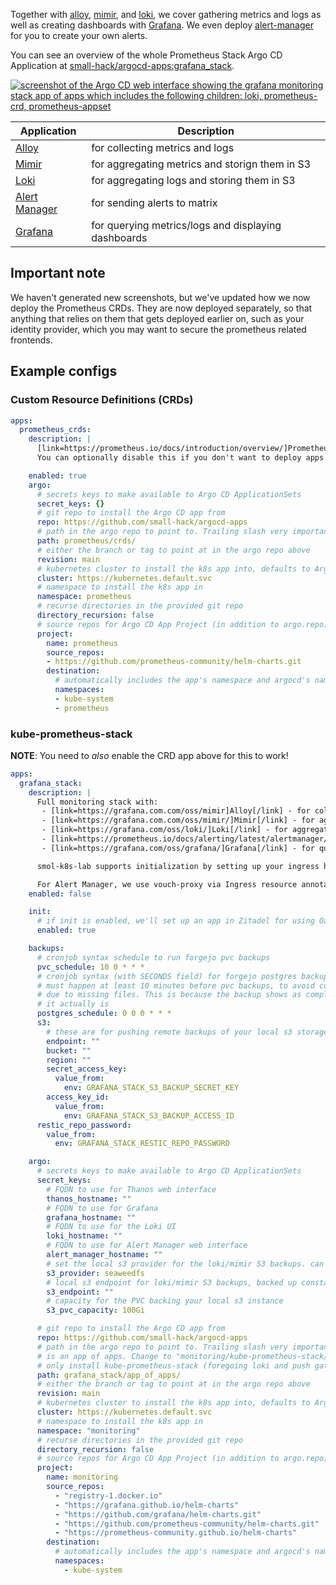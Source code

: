 Together with [alloy](https://grafana.com/oss/alloy/), [mimir](https://grafana.com/oss/mimir/), and [loki](https://grafana.com/oss/loki/), we cover gathering metrics and logs as well as creating dashboards with [Grafana](https://grafana.com/). We even deploy [alert-manager](https://prometheus.io/docs/alerting/latest/alertmanager/) for you to create your own alerts.

You can see an overview of the whole Prometheus Stack Argo CD Application at [small-hack/argocd-apps:grafana_stack](https://github.com/small-hack/argocd-apps/tree/main/grafana_stack).

<a href="../../assets/images/screenshots/grafana_stack.png">
<img src="../../assets/images/screenshots/grafana_stack.png" alt="screenshot of the Argo CD web interface showing the grafana monitoring stack app of apps which includes the following children: loki, prometheus-crd, prometheus-appset">
</a>

| Application                                                               | Description                                         |
|---------------------------------------------------------------------------|-----------------------------------------------------|
| [Alloy](https://grafana.com.com/oss/mimir)                                | for collecting metrics and logs                     |
| [Mimir](https://grafana.com.com/oss/mimir/)                               | for aggregating metrics and storign them in S3      |
| [Loki](https://grafana.com/oss/loki/)                                     | for aggregating logs and storing them in S3         |
| [Alert Manager](https://prometheus.io/docs/alerting/latest/alertmanager/) | for sending alerts to matrix                        |
| [Grafana](https://grafana.com/oss/grafana/)                               | for querying metrics/logs and displaying dashboards |

## Important note

We haven't generated new screenshots, but we've updated how we now deploy the Prometheus CRDs. They are now deployed separately, so that anything that relies on them that gets deployed earlier on, such as your identity provider, which you may want to secure the prometheus related frontends.

## Example configs

### Custom Resource Definitions (CRDs)

```yaml
apps:
  prometheus_crds:
    description: |
      [link=https://prometheus.io/docs/introduction/overview/]Prometheus[/link] CRDs to start with.
      You can optionally disable this if you don't want to deploy apps with metrics.

    enabled: true
    argo:
      # secrets keys to make available to Argo CD ApplicationSets
      secret_keys: {}
      # git repo to install the Argo CD app from
      repo: https://github.com/small-hack/argocd-apps
      # path in the argo repo to point to. Trailing slash very important!
      path: prometheus/crds/
      # either the branch or tag to point at in the argo repo above
      revision: main
      # kubernetes cluster to install the k8s app into, defaults to Argo CD default
      cluster: https://kubernetes.default.svc
      # namespace to install the k8s app in
      namespace: prometheus
      # recurse directories in the provided git repo
      directory_recursion: false
      # source repos for Argo CD App Project (in addition to argo.repo)
      project:
        name: prometheus
        source_repos:
        - https://github.com/prometheus-community/helm-charts.git
        destination:
          # automatically includes the app's namespace and argocd's namespace
          namespaces:
          - kube-system
          - prometheus
```

### kube-prometheus-stack

**NOTE**: You need to *also* enable the CRD app above for this to work!

```yaml
apps:
  grafana_stack:
    description: |
      Full monitoring stack with:
       - [link=https://grafana.com.com/oss/mimir]Alloy[/link] - for collecting metrics and logs
       - [link=https://grafana.com.com/oss/mimir/]Mimir[/link] - for aggregating metrics and storign them in S3
       - [link=https://grafana.com/oss/loki/]Loki[/link] - for aggregating logs and storing them in S3
       - [link=https://prometheus.io/docs/alerting/latest/alertmanager/]Alert Manager[/link] - for sending alerts to matrix
       - [link=https://grafana.com/oss/grafana/]Grafana[/link] - for querying metrics/logs and displaying dashboards

      smol-k8s-lab supports initialization by setting up your ingress hostnames. It will also setup Oauth2 for Grafana directly by creating an app in Zitadel for you.

      For Alert Manager, we use vouch-proxy via Ingress resource annotations to forward users to Zitadel for auth, so the frontend is not insecure.
    enabled: false

    init:
      # if init is enabled, we'll set up an app in Zitadel for using Oauth2 with Grafana
      enabled: true

    backups:
      # cronjob syntax schedule to run forgejo pvc backups
      pvc_schedule: 10 0 * * *
      # cronjob syntax (with SECONDS field) for forgejo postgres backups
      # must happen at least 10 minutes before pvc backups, to avoid corruption
      # due to missing files. This is because the backup shows as completed before
      # it actually is
      postgres_schedule: 0 0 0 * * *
      s3:
        # these are for pushing remote backups of your local s3 storage, for speed and cost optimization
        endpoint: ""
        bucket: ""
        region: ""
        secret_access_key:
          value_from:
            env: GRAFANA_STACK_S3_BACKUP_SECRET_KEY
        access_key_id:
          value_from:
            env: GRAFANA_STACK_S3_BACKUP_ACCESS_ID
      restic_repo_password:
        value_from:
          env: GRAFANA_STACK_RESTIC_REPO_PASSWORD

    argo:
      # secrets keys to make available to Argo CD ApplicationSets
      secret_keys:
        # FQDN to use for Thanos web interface
        thanos_hostname: ""
        # FQDN to use for Grafana
        grafana_hostname: ""
        # FQDN to use for the Loki UI
        loki_hostname: ""
        # FQDN to use for Alert Manager web interface
        alert_manager_hostname: ""
        # set the local s3 provider for the loki/mimir S3 backups. can be minio or seaweedfs
        s3_provider: seaweedfs
        # local s3 endpoint for loki/mimir S3 backups, backed up constantly
        s3_endpoint: ""
        # capacity for the PVC backing your local s3 instance
        s3_pvc_capacity: 100Gi

      # git repo to install the Argo CD app from
      repo: https://github.com/small-hack/argocd-apps
      # path in the argo repo to point to. Trailing slash very important! This
      # is an app of apps. Change to "monitoring/kube-prometheus-stack/" to
      # only install kube-prometheus-stack (foregoing loki and push gateway)
      path: grafana_stack/app_of_apps/
      # either the branch or tag to point at in the argo repo above
      revision: main
      # kubernetes cluster to install the k8s app into, defaults to Argo CD default
      cluster: https://kubernetes.default.svc
      # namespace to install the k8s app in
      namespace: "monitoring"
      # recurse directories in the provided git repo
      directory_recursion: false
      # source repos for Argo CD App Project (in addition to argo.repo)
      project:
        name: monitoring
        source_repos:
          - "registry-1.docker.io"
          - "https://grafana.github.io/helm-charts"
          - "https://github.com/grafana/helm-charts.git"
          - "https://github.com/prometheus-community/helm-charts.git"
          - "https://prometheus-community.github.io/helm-charts"
        destination:
          # automatically includes the app's namespace and argocd's namespace
          namespaces:
            - kube-system
```
